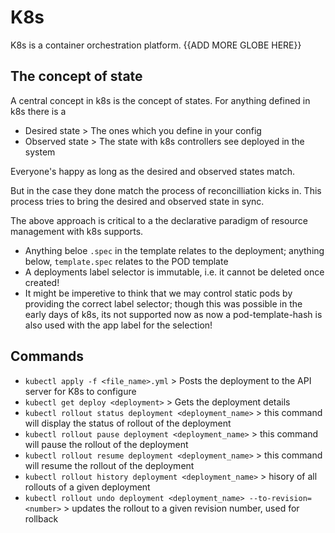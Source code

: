 # K8s

K8s is a container orchestration platform. {{ADD MORE GLOBE HERE}}


## The concept of state

A central concept in k8s is the concept of states. For anything defined in k8s there is a 
-  Desired state > The ones which you define in your config
-  Observed state > The state with k8s controllers see deployed in the system

Everyone's happy as long as the desired and observed states match.

But in the case they done match the process of reconcilliation kicks in. This process tries to bring the desired and observed state in sync.

The above approach is critical to a the declarative paradigm of resource management with k8s supports.

- Anything beloe `.spec` in the template relates to the deployment; anything below, `template.spec`  relates to the POD template
- A deployments label selector is immutable, i.e. it cannot be deleted once created!
- It might be imperetive to think that we may control static pods by providing the correct label selector; though this was possible in the early days of k8s, its not supported now as now a pod-template-hash is also used with the app label for the selection!

## Commands

- `kubectl apply -f <file_name>.yml` > Posts the deployment to the API server for K8s to configure
- `kubectl get deploy <deployment>` > Gets the deployment details 
- `kubectl rollout status deployment <deployment_name>` > this command will display the status of rollout of the deployment
- `kubectl rollout pause deployment <deployment_name>` > this command will pause the rollout of the deployment
- `kubectl rollout resume deployment <deployment_name>` > this command will resume the rollout of the deployment
- `kubectl rollout history deployment <deployment_name>` > hisory of all rollouts of a given deployment
- `kubectl rollout undo deployment <deployment_name> --to-revision=<number>` > updates the rollout to a given revision number, used for rollback